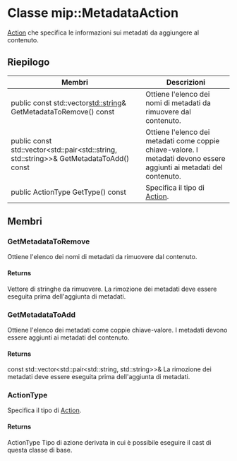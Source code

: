 # <a name="class-mipmetadataaction"></a>Classe mip::MetadataAction 
[Action](#classmip_1_1_action) che specifica le informazioni sui metadati da aggiungere al contenuto.
  
## <a name="summary"></a>Riepilogo
 Membri                        | Descrizioni                                
--------------------------------|---------------------------------------------
public const std::vector<std::string>& GetMetadataToRemove() const  |  Ottiene l'elenco dei nomi di metadati da rimuovere dal contenuto.
public const std::vector<std::pair<std::string, std::string>>& GetMetadataToAdd() const  |  Ottiene l'elenco dei metadati come coppie chiave-valore. I metadati devono essere aggiunti ai metadati del contenuto.
public ActionType GetType() const  |  Specifica il tipo di [Action](#classmip_1_1_action).
  
## <a name="members"></a>Membri
  
### <a name="getmetadatatoremove"></a>GetMetadataToRemove
Ottiene l'elenco dei nomi di metadati da rimuovere dal contenuto.
  
#### <a name="returns"></a>Returns
Vettore di stringhe da rimuovere. La rimozione dei metadati deve essere eseguita prima dell'aggiunta di metadati.
  
### <a name="getmetadatatoadd"></a>GetMetadataToAdd
Ottiene l'elenco dei metadati come coppie chiave-valore. I metadati devono essere aggiunti ai metadati del contenuto.
  
#### <a name="returns"></a>Returns
const std::vector<std::pair<std::string, std::string>>& La rimozione dei metadati deve essere eseguita prima dell'aggiunta di metadati.
  
### <a name="actiontype"></a>ActionType
Specifica il tipo di [Action](#classmip_1_1_action).
  
#### <a name="returns"></a>Returns
ActionType Tipo di azione derivata in cui è possibile eseguire il cast di questa classe di base.